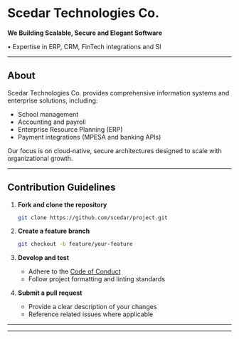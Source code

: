 # Scedar Technologies Co.

**We Building Scalable, Secure and Elegant Software**

 • Expertise in ERP, CRM, FinTech integrations and SI

---

## About

Scedar Technologies Co. provides comprehensive information systems and enterprise solutions, including:

* School management
* Accounting and payroll
* Enterprise Resource Planning (ERP)
* Payment integrations (MPESA and banking APIs)

Our focus is on cloud‑native, secure architectures designed to scale with organizational growth.

---

## Contribution Guidelines

1. **Fork and clone the repository**

   ```bash
   git clone https://github.com/scedar/project.git
   ```
2. **Create a feature branch**

   ```bash
   git checkout -b feature/your-feature
   ```
3. **Develop and test**

   * Adhere to the [Code of Conduct](CODE_OF_CONDUCT.md)
   * Follow project formatting and linting standards
4. **Submit a pull request**

   * Provide a clear description of your changes
   * Reference related issues where applicable
---

---
